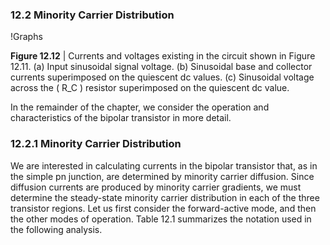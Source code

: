 ### 12.2 Minority Carrier Distribution

!Graphs

**Figure 12.12** | Currents and voltages existing in the circuit shown in Figure 12.11. (a) Input sinusoidal signal voltage. (b) Sinusoidal base and collector currents superimposed on the quiescent dc values. (c) Sinusoidal voltage across the \( R_C \) resistor superimposed on the quiescent dc value.

In the remainder of the chapter, we consider the operation and characteristics of the bipolar transistor in more detail.

### 12.2.1 Minority Carrier Distribution

We are interested in calculating currents in the bipolar transistor that, as in the simple pn junction, are determined by minority carrier diffusion. Since diffusion currents are produced by minority carrier gradients, we must determine the steady-state minority carrier distribution in each of the three transistor regions. Let us first consider the forward-active mode, and then the other modes of operation. Table 12.1 summarizes the notation used in the following analysis.